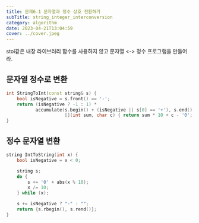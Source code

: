 ```yaml
---
title: 문제6.1 문자열과 정수 상호 전환하기
subTitle: string_integer_interconversion
category: algorithm
date: 2023-04-21T13:04:59
cover: ../cover.jpeg
---
```


stoi같은 내장 라이브러리 함수를 사용하지 않고 문자열 <-> 정수 프로그램을 만들어라.

## 문자열 정수로 변환

```cpp
int StringToInt(const string& s) {
    bool isNegative = s.front() == '-';
    return (isNegative ? -1 : 1) *
           accumulate(s.begin() + (isNegative || s[0] == '+'), s.end(), 0,
                      [](int sum, char c) { return sum * 10 + c - '0'; });
}
```

## 정수 문자열 변환

```cpp
string IntToString(int x) {
    bool isNegative = x < 0;

    string s;
    do {
        s += '0' + abs(x % 10);
        x /= 10;
    } while (x);

    s += isNegative ? "-" : "";
    return {s.rbegin(), s.rend()};
}
```
